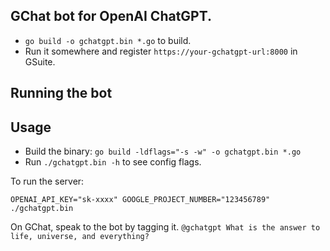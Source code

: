 ## GChat bot for OpenAI ChatGPT.

- `go build -o gchatgpt.bin *.go` to build.
- Run it somewhere and register `https://your-gchatgpt-url:8000` in GSuite.

## Running the bot

## Usage
- Build the binary: `go build -ldflags="-s -w" -o gchatgpt.bin *.go`
- Run `./gchatgpt.bin -h` to see config flags.

To run the server:
```shell
OPENAI_API_KEY="sk-xxxx" GOOGLE_PROJECT_NUMBER="123456789" ./gchatgpt.bin
```


On GChat, speak to the bot by tagging it. `@gchatgpt What is the answer to life, universe, and everything?`
